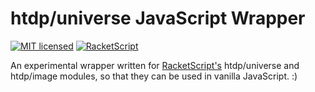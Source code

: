 # htdp/universe JavaScript Wrapper

[![MIT licensed](https://img.shields.io/badge/license-MIT-blue.svg)](LICENSE-MIT) [![RacketScript](https://img.shields.io/badge/RacketScript-0000FF?logo=github)](https://github.com/racketscript/racketscript) 

An experimental wrapper written for [RacketScript's](https://github.com/racketscript/racketscript) htdp/universe and htdp/image modules, so that they can be used in vanilla JavaScript. :)
